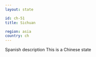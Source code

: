 ```yaml
---
layout: state

id: ch-51
title: Sichuan

region: asia
country: ch
---
```

Spanish description
This is a Chinese state